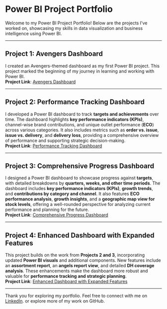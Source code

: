 # Power BI Project Portfolio  

Welcome to my Power BI Project Portfolio! Below are the projects I've worked on, showcasing my skills in data visualization and business intelligence using Power BI.  

---

## **Project 1: Avengers Dashboard**  
I created an Avengers-themed dashboard as my first Power BI project. This project marked the beginning of my journey in learning and working with Power BI.  
**Project Link**: [Avengers Dashboard](https://shorturl.at/E0s0g)  

---

## **Project 2: Performance Tracking Dashboard**  
I developed a Power BI dashboard to track **targets and achievements** over time. The dashboard highlights **key performance indicators (KPIs)**, channel-wise brand contributions, and unique outlet performance (**ECO**) across various categories. It also includes metrics such as **order vs. issue**, **issue vs. delivery**, and **delivery loss**, providing a comprehensive overview of performance and supporting strategic decision-making.  
**Project Link**: [Performance Tracking Dashboard](https://shorturl.at/3qDii)  

---

## **Project 3: Comprehensive Progress Dashboard**  
I designed a Power BI dashboard to showcase progress against **targets**, with detailed breakdowns by **quarters, weeks, and other time periods**. The dashboard includes **key performance indicators (KPIs)**, **growth trends**, and **contributions by category and channel**. It also features **ECO performance analysis**, **growth insights**, and a **geographic map view for stock levels**, offering a well-rounded perspective for analyzing current performance and planning for the future.  
**Project Link**: [Comprehensive Progress Dashboard](https://shorturl.at/YX1Qx)  

---

## **Project 4: Enhanced Dashboard with Expanded Features**  
This project builds on the work from **Projects 2 and 3**, incorporating updated **Power BI visuals** and additional components. New features include an **assortment report**, an **angels report view**, and detailed **DH coverage analysis**. These enhancements make the dashboard more robust and valuable for **performance tracking and strategic planning**.  
**Project Link**: [Enhanced Dashboard with Expanded Features](https://shorturl.at/3Xn8i)  

---

Thank you for exploring my portfolio. Feel free to connect with me on [LinkedIn](https://www.linkedin.com/in/farabi-hsn/). or explore more of my work on GitHub.  
